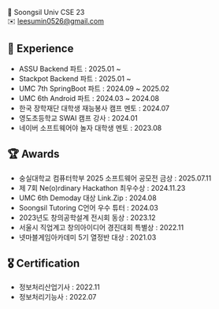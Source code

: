 🏫  Soongsil Univ CSE 23  
✉️ leesumin0526@gmail.com

## 🐥 Experience
- ASSU Backend 파트 : 2025.01 ~
- Stackpot Backend 파트 : 2025.01 ~
- UMC 7th SpringBoot 파트 : 2024.09 ~ 2025.02
- UMC 6th Android 파트 : 2024.03 ~ 2024.08
- 한국 장학재단 대학생 재능봉사 캠프 멘토 : 2024.07
- 영도초등학교 SWAI 캠프 강사 : 2024.01
- 네이버 소프트웨어야 놀자 대학생 멘토 : 2023.08

## 🏆 Awards
- 숭실대학교 컴퓨터학부 2025 소프트웨어 공모전 금상 : 2025.07.11
- 제 7회 Ne(o)rdinary Hackathon 최우수상 : 2024.11.23
- UMC 6th Demoday 대상 Link.Zip : 2024.08
- Soongsil Tutoring C언어 우수 튜터 : 2024.03
- 2023년도 창의공학설계 전시회 동상 : 2023.12
- 서울시 직업계고 창의아이디어 경진대회 특별상 : 2022.11
- 넷마블게임아카데미 5기 열정반 대상 : 2021.03

## 🎖️ Certification
- 정보처리산업기사 : 2022.11
- 정보처리기능사 : 2022.07




<!--
![Anurag's GitHub stats](https://github-readme-stats.vercel.app/api?username=leesumin0526&show_icons=true&theme=radical) 
[![Top Langs](https://github-readme-stats.vercel.app/api/top-langs/?username=leesumin0526&layout=compact)](https://github.com/anuraghazra/github-readme-stats)
<a href="https://clumsy-seeder-416.notion.site/MARO-s-Portfolio-3168a99b50864d578687b1118ba34661" target="_blank"><img src="https://img.shields.io/badge/notion-000000?style=flat&logo=notion&logoColor=white"/></a>
-->


<!--
**leesumin0526/leesumin0526** is a ✨ _special_ ✨ repository because its `README.md` (this file) appears on your GitHub profile.

Here are some ideas to get you started:

- 🔭 I’m currently working on ...
- 🌱 I’m currently learning ...
- 👯 I’m looking to collaborate on ...
- 🤔 I’m looking for help with ...
- 💬 Ask me about ...
- 📫 How to reach me: ...
- 😄 Pronouns: ...
- ⚡ Fun fact: ...
-->
